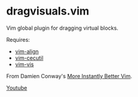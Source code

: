 # dragvisuals.vim

Vim global plugin for dragging virtual blocks.

Requires:

- [vim-align](http://www.vim.org/scripts/script.php?script_id=294)
- [vim-cecutil](http://www.vim.org/scripts/script.php?script_id=1066)
- [vim-vis](http://www.vim.org/scripts/script.php?script_id=1195)

From Damien Conway's [More Instantly Better Vim](http://www.oscon.com/oscon2013/public/schedule/detail/28875).

[Youtube](https://www.youtube.com/watch?v=aHm36-na4-4)
